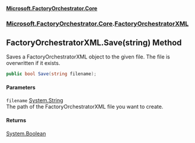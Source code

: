 #### [Microsoft.FactoryOrchestrator.Core](./Microsoft-FactoryOrchestrator-Core.md 'Microsoft.FactoryOrchestrator.Core')
### [Microsoft.FactoryOrchestrator.Core](./Microsoft-FactoryOrchestrator-Core.md 'Microsoft.FactoryOrchestrator.Core').[FactoryOrchestratorXML](./Microsoft-FactoryOrchestrator-Core-FactoryOrchestratorXML.md 'Microsoft.FactoryOrchestrator.Core.FactoryOrchestratorXML')
## FactoryOrchestratorXML.Save(string) Method
Saves a FactoryOrchestratorXML object to the given file. The file is overwritten if it exists.  
```csharp
public bool Save(string filename);
```
#### Parameters
<a name='Microsoft-FactoryOrchestrator-Core-FactoryOrchestratorXML-Save(string)-filename'></a>
`filename` [System.String](https://docs.microsoft.com/en-us/dotnet/api/System.String 'System.String')  
The path of the FactoryOrchestratorXML file you want to create.  
  
#### Returns
[System.Boolean](https://docs.microsoft.com/en-us/dotnet/api/System.Boolean 'System.Boolean')  
  
